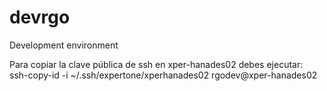 # devrgo
Development environment

Para copiar la clave pública de ssh en xper-hanades02 debes ejecutar:  
ssh-copy-id -i ~/.ssh/expertone/xperhanades02 rgodev@xper-hanades02
